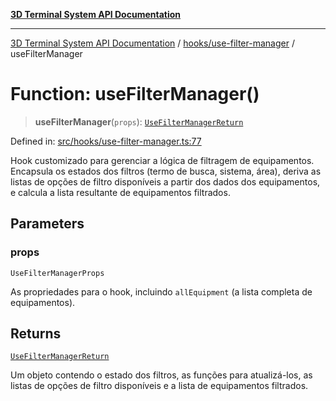 [**3D Terminal System API Documentation**](../../../README.md)

***

[3D Terminal System API Documentation](../../../README.md) / [hooks/use-filter-manager](../README.md) / useFilterManager

# Function: useFilterManager()

> **useFilterManager**(`props`): [`UseFilterManagerReturn`](../interfaces/UseFilterManagerReturn.md)

Defined in: [src/hooks/use-filter-manager.ts:77](https://github.com/Dicommunitas/ThreeJS_Terminal_3D/blob/48170ffd573f70d66a1c284f1f35045f3d98e94f/src/hooks/use-filter-manager.ts#L77)

Hook customizado para gerenciar a lógica de filtragem de equipamentos.
Encapsula os estados dos filtros (termo de busca, sistema, área),
deriva as listas de opções de filtro disponíveis a partir dos dados dos equipamentos,
e calcula a lista resultante de equipamentos filtrados.

## Parameters

### props

`UseFilterManagerProps`

As propriedades para o hook, incluindo `allEquipment` (a lista completa de equipamentos).

## Returns

[`UseFilterManagerReturn`](../interfaces/UseFilterManagerReturn.md)

Um objeto contendo o estado dos filtros, as funções para atualizá-los,
                                as listas de opções de filtro disponíveis e a lista de equipamentos filtrados.
